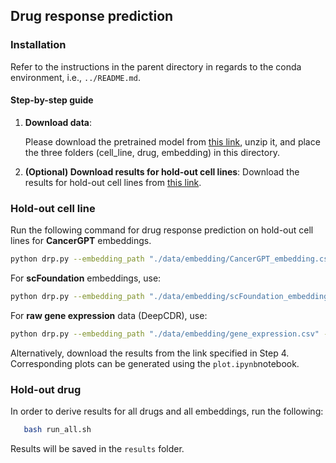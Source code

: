 ## Drug response prediction

### Installation
Refer to the instructions in the parent directory in regards to the conda environment, i.e., `../README.md`.

#### Step-by-step guide
1. **Download data**:

   Please download the pretrained model from [this link](https://polybox.ethz.ch/index.php/s/UxANnzU9q3WGlNA), unzip it, and place the three folders (cell_line, drug, embedding) in this directory.

2. **(Optional) Download results for hold-out cell lines**:
   Download the results for hold-out cell lines from [this link](https://polybox.ethz.ch/index.php/s/ir0KNi2QXQnhrN1).

### Hold-out cell line

Run the following command for drug response prediction on hold-out cell lines for **CancerGPT** embeddings.
```bash
python drp.py --embedding_path "./data/embedding/CancerGPT_embedding.csv" --gpu_id 0
```
For **scFoundation** embeddings, use:
```bash
python drp.py --embedding_path "./data/embedding/scFoundation_embedding.csv" --gpu_id 0
```
For **raw gene expression** data (DeepCDR), use:
```bash
python drp.py --embedding_path "./data/embedding/gene_expression.csv" --gpu_id 0
```

Alternatively, download the results from the link specified in Step 4. Corresponding plots can be generated using the `plot.ipynb`notebook.

### Hold-out drug

In order to derive results for all drugs and all embeddings, run the following:
```bash
   bash run_all.sh
   ```

Results will be saved in the `results` folder.